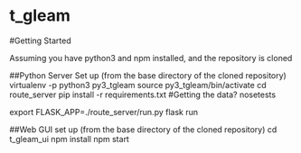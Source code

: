 # t_gleam

#Getting Started

Assuming you have python3 and npm installed, and the repository is cloned

##Python Server Set up
(from the base directory of the cloned repository)
virtualenv -p python3 py3_tgleam
source py3_tgleam/bin/activate
cd route_server
pip install -r requirements.txt
#Getting the data?
nosetests

export FLASK_APP=./route_server/run.py
flask run


##Web GUI set up
(from the base directory of the cloned repository)
cd t_gleam_ui
npm install
npm start
